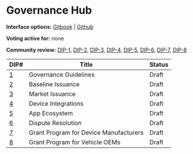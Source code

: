 # Governance Hub

**Interface options:** [Gitbook](https://docs.dimo.zone/dips) | [Github](https://github.com/DIMO-Network/DIP)

**Voting active for:** none

**Community review:** [DIP-1](dip-1-governance-guidelines.md), [DIP-2](dip-2-baseline-issuance.md), [DIP-3](dip-3-market-issuance.md), [DIP-4](dip-4-device-integrations.md), [DIP-5](dip-5-app-ecosystem.md), [DIP-6](dip-6-dispute-resolution.md), [DIP-7](dip-7-grant-program-for-device-manufacturers.md), [DIP-8](dip-8-grant-program-for-vehicle-oems.md)

| DIP#                                                 | Title                                  | Status |
| ---------------------------------------------------- | -------------------------------------- | ------ |
| [1](dip-1-governance-guidelines.md)                  | Governance Guidelines                  | Draft  |
| [2](dip-2-baseline-issuance.md)                      | Baseline Issuance                      | Draft  |
| [3](dip-3-market-issuance.md)                        | Market Issuance                        | Draft  |
| [4](dip-4-device-integrations.md)                    | Device Integrations                    | Draft  |
| [5](dip-5-app-ecosystem.md)                          | App Ecosystem                          | Draft  |
| [6](dip-6-dispute-resolution.md)                     | Dispute Resolution                     | Draft  |
| [7](dip-7-grant-program-for-device-manufacturers.md) | Grant Program for Device Manufacturers | Draft  |
| [8](dip-8-grant-program-for-vehicle-oems.md)         | Grant Program for Vehicle OEMs         | Draft  |

